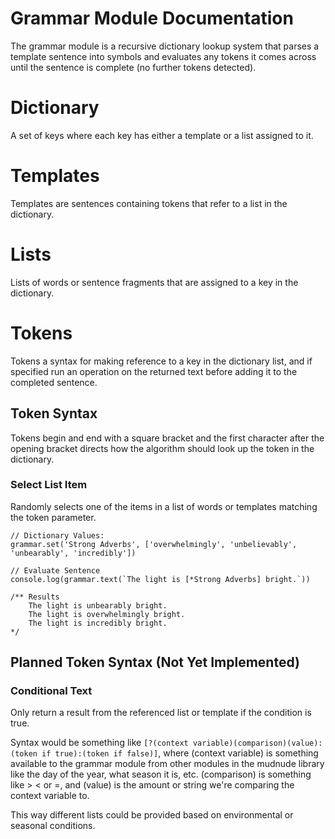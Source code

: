 # Grammar Module Documentation

The grammar module is a recursive dictionary lookup system that parses a template sentence into symbols and evaluates any tokens it comes across until the sentence is complete (no further tokens detected).

# Dictionary

A set of keys where each key has either a template or a list assigned to it.

# Templates

Templates are sentences containing tokens that refer to a list in the dictionary.

# Lists

Lists of words or sentence fragments that are assigned to a key in the dictionary.

# Tokens

Tokens a syntax for making reference to a key in the dictionary list, and if specified run an operation on the returned text before adding it to the completed sentence.

## Token Syntax

Tokens begin and end with a square bracket and the first character after the opening bracket directs how the algorithm should look up the token in the dictionary.

### Select List Item

Randomly selects one of the items in a list of words or templates matching the token parameter.

```
// Dictionary Values:
grammar.set('Strong Adverbs', ['overwhelmingly', 'unbelievably', 'unbearably', 'incredibly'])

// Evaluate Sentence
console.log(grammar.text(`The light is [*Strong Adverbs] bright.`))

/** Results
    The light is unbearably bright.
    The light is overwhelmingly bright.
    The light is incredibly bright.
*/
```

## Planned Token Syntax (Not Yet Implemented)

### Conditional Text

Only return a result from the referenced list or template if the condition is true.

Syntax would be something like `[?(context variable)(comparison)(value):(token if true):(token if false)]`, where (context variable) is something available to the grammar module from other modules in the mudnude library like the day of the year, what season it is, etc.  (comparison) is something like > < or =, and (value) is the amount or string we're comparing the context variable to.

This way different lists could be provided based on environmental or seasonal conditions.
